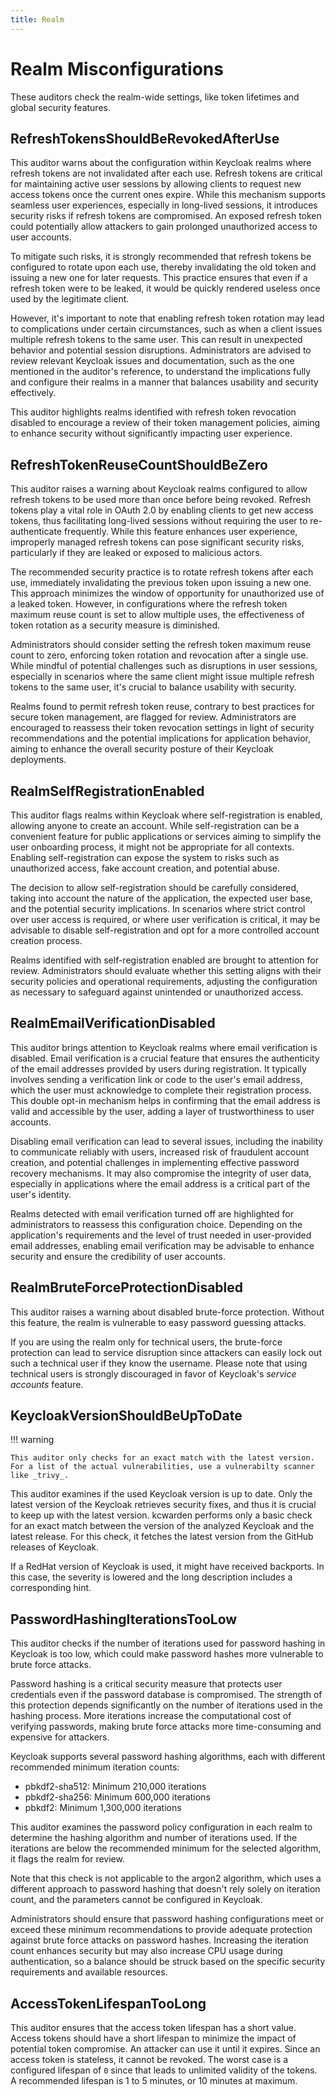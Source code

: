 ```yaml
---
title: Realm
---
```


# Realm Misconfigurations

These auditors check the realm-wide settings, like token lifetimes and global security features.

## RefreshTokensShouldBeRevokedAfterUse

This auditor warns about the configuration within Keycloak realms where refresh tokens are not invalidated after each use.
Refresh tokens are critical for maintaining active user sessions by allowing clients to request new access tokens once the current ones expire.
While this mechanism supports seamless user experiences, especially in long-lived sessions, it introduces security risks if refresh tokens are compromised.
An exposed refresh token could potentially allow attackers to gain prolonged unauthorized access to user accounts.

To mitigate such risks, it is strongly recommended that refresh tokens be configured to rotate upon each use, thereby invalidating the old token and issuing a new one for later requests.
This practice ensures that even if a refresh token were to be leaked, it would be quickly rendered useless once used by the legitimate client.

However, it's important to note that enabling refresh token rotation may lead to complications under certain circumstances, such as when a client issues multiple refresh tokens to the same user.
This can result in unexpected behavior and potential session disruptions.
Administrators are advised to review relevant Keycloak issues and documentation, such as the one mentioned in the auditor's reference, to understand the implications fully and configure their realms in a manner that balances usability and security effectively.

This auditor highlights realms identified with refresh token revocation disabled to encourage a review of their token management policies, aiming to enhance security without significantly impacting user experience.

## RefreshTokenReuseCountShouldBeZero

This auditor raises a warning about Keycloak realms configured to allow refresh tokens to be used more than once before being revoked.
Refresh tokens play a vital role in OAuth 2.0 by enabling clients to get new access tokens, thus facilitating long-lived sessions without requiring the user to re-authenticate frequently.
While this feature enhances user experience, improperly managed refresh tokens can pose significant security risks, particularly if they are leaked or exposed to malicious actors.

The recommended security practice is to rotate refresh tokens after each use, immediately invalidating the previous token upon issuing a new one.
This approach minimizes the window of opportunity for unauthorized use of a leaked token.
However, in configurations where the refresh token maximum reuse count is set to allow multiple uses, the effectiveness of token rotation as a security measure is diminished.

Administrators should consider setting the refresh token maximum reuse count to zero, enforcing token rotation and revocation after a single use.
While mindful of potential challenges such as disruptions in user sessions, especially in scenarios where the same client might issue multiple refresh tokens to the same user, it's crucial to balance usability with security.

Realms found to permit refresh token reuse, contrary to best practices for secure token management, are flagged for review.
Administrators are encouraged to reassess their token revocation settings in light of security recommendations and the potential implications for application behavior, aiming to enhance the overall security posture of their Keycloak deployments.

## RealmSelfRegistrationEnabled

This auditor flags realms within Keycloak where self-registration is enabled, allowing anyone to create an account.
While self-registration can be a convenient feature for public applications or services aiming to simplify the user onboarding process, it might not be appropriate for all contexts.
Enabling self-registration can expose the system to risks such as unauthorized access, fake account creation, and potential abuse.

The decision to allow self-registration should be carefully considered, taking into account the nature of the application, the expected user base, and the potential security implications.
In scenarios where strict control over user access is required, or where user verification is critical, it may be advisable to disable self-registration and opt for a more controlled account creation process.

Realms identified with self-registration enabled are brought to attention for review.
Administrators should evaluate whether this setting aligns with their security policies and operational requirements, adjusting the configuration as necessary to safeguard against unintended or unauthorized access.

## RealmEmailVerificationDisabled

This auditor brings attention to Keycloak realms where email verification is disabled.
Email verification is a crucial feature that ensures the authenticity of the email addresses provided by users during registration.
It typically involves sending a verification link or code to the user's email address, which the user must acknowledge to complete their registration process.
This double opt-in mechanism helps in confirming that the email address is valid and accessible by the user, adding a layer of trustworthiness to user accounts.

Disabling email verification can lead to several issues, including the inability to communicate reliably with users, increased risk of fraudulent account creation, and potential challenges in implementing effective password recovery mechanisms.
It may also compromise the integrity of user data, especially in applications where the email address is a critical part of the user's identity.

Realms detected with email verification turned off are highlighted for administrators to reassess this configuration choice.
Depending on the application's requirements and the level of trust needed in user-provided email addresses, enabling email verification may be advisable to enhance security and ensure the credibility of user accounts.

## RealmBruteForceProtectionDisabled

This auditor raises a warning about disabled brute-force protection.
Without this feature, the realm is vulnerable to easy password guessing attacks.

If you are using the realm only for technical users, 
the brute-force protection can lead to service disruption 
since attackers can easily lock out such a technical user 
if they know the username.
Please note that using technical users is strongly discouraged in favor of Keycloak's _service accounts_ feature.

## KeycloakVersionShouldBeUpToDate

!!! warning

    This auditor only checks for an exact match with the latest version. For a list of the actual vulnerabilities, use a vulnerabilty scanner like _trivy_.

This auditor examines if the used Keycloak version is up to date.
Only the latest version of the Keycloak retrieves security fixes, and thus it is crucial to keep up with the latest version.
kcwarden performs only a basic check for an exact match between the version of the analyzed Keycloak and the latest release.
For this check, it fetches the latest version from the GitHub releases of Keycloak.

If a RedHat version of Keycloak is used, it might have received backports.
In this case, the severity is lowered and the long description includes a corresponding hint.

## PasswordHashingIterationsTooLow

This auditor checks if the number of iterations used for password hashing in Keycloak is too low, which could make password hashes more vulnerable to brute force attacks.

Password hashing is a critical security measure that protects user credentials even if the password database is compromised. The strength of this protection depends significantly on the number of iterations used in the hashing process. More iterations increase the computational cost of verifying passwords, making brute force attacks more time-consuming and expensive for attackers.

Keycloak supports several password hashing algorithms, each with different recommended minimum iteration counts:

- pbkdf2-sha512: Minimum 210,000 iterations
- pbkdf2-sha256: Minimum 600,000 iterations
- pbkdf2: Minimum 1,300,000 iterations

This auditor examines the password policy configuration in each realm to determine the hashing algorithm and number of iterations used. If the iterations are below the recommended minimum for the selected algorithm, it flags the realm for review.

Note that this check is not applicable to the argon2 algorithm, which uses a different approach to password hashing that doesn't rely solely on iteration count, and the parameters cannot be configured in Keycloak.

Administrators should ensure that password hashing configurations meet or exceed these minimum recommendations to provide adequate protection against brute force attacks on password hashes. Increasing the iteration count enhances security but may also increase CPU usage during authentication, so a balance should be struck based on the specific security requirements and available resources.

## AccessTokenLifespanTooLong

This auditor ensures that the access token lifespan has a short value.
Access tokens should have a short lifespan to minimize the impact of potential token compromise.
An attacker can use it until it expires.
Since an access token is stateless, it cannot be revoked.
The worst case is a configured lifespan of `0` since that leads to unlimited validity of the tokens.
A recommended lifespan is 1 to 5 minutes, or 10 minutes at maximum.
